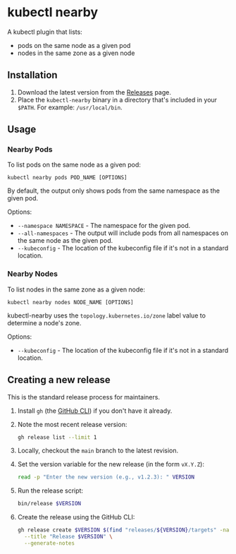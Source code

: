 # kubectl nearby

A kubectl plugin that lists:

* pods on the same node as a given pod
* nodes in the same zone as a given node

## Installation

1. Download the latest version from the [Releases](https://github.com/leejones/kubectl-nearby/releases) page.
2. Place the `kubectl-nearby` binary in a directory that's included in your `$PATH`. For example: `/usr/local/bin`.

## Usage

### Nearby Pods

To list pods on the same node as a given pod:

```
kubectl nearby pods POD_NAME [OPTIONS]
```

By default, the output only shows pods from the same namespace as the given pod.

Options:

* `--namespace NAMESPACE` - The namespace for the given pod.
* `--all-namespaces` - The output will include pods from all namespaces on the same node as the given pod.
* `--kubeconfig` - The location of the kubeconfig file if it's not in a standard location.

### Nearby Nodes

To list nodes in the same zone as a given node:

```
kubectl nearby nodes NODE_NAME [OPTIONS]
```

kubectl-nearby uses the `topology.kubernetes.io/zone` label value to determine a node's zone.

Options:

* `--kubeconfig` - The location of the kubeconfig file if it's not in a standard location.

## Creating a new release

This is the standard release process for maintainers.

1. Install `gh` (the [GitHub CLI](https://cli.github.com)) if you don't have it already.
1. Note the most recent release version:

    ```bash
    gh release list --limit 1
    ```

1. Locally, checkout the `main` branch to the latest revision.
1. Set the version variable for the new release (in the form `vX.Y.Z`):

    ```bash
    read -p "Enter the new version (e.g., v1.2.3): " VERSION
    ```

1. Run the release script:

    ```bash
    bin/release $VERSION
    ```

1. Create the release using the GitHub CLI:

    ```bash
    gh release create $VERSION $(find "releases/${VERSION}/targets" -name "*.tar.gz") \
      --title "Release $VERSION" \
      --generate-notes
    ```
